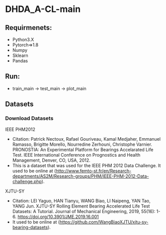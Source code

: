 # DHDA_A-CL-main

## Requirmenets:
- Python3.X
- Pytorch=>1.8
- Numpy
- Sklearn
- Pandas

## Run:
- train_main -> test_main -> plot_main

## Datasets
### Download Datasets
IEEE PHM2012
- Citation: Patrick Nectoux, Rafael Gouriveau, Kamal Medjaher, Emmanuel Ramasso, Brigitte Morello, Nourredine Zerhouni, Christophe Varnier. PRONOSTIA: An Experimental Platform for Bearings Accelarated Life Test. IEEE International Conference on Prognostics and Health Management, Denver, CO, USA, 2012.
- This is a dataset that was used for the IEEE PHM 2012 Data Challenge. It used to be online at (http://www.femto-st.fr/en/Research-departments/AS2M/Research-groups/PHM/IEEE-PHM-2012-Data-challenge.php).

XJTU-SY
- Citation: LEI Yaguo, HAN Tianyu, WANG Biao, LI Naipeng, YAN Tao, YANG Jun. XJTU-SY Rolling Element Bearing Accelerated Life Test Datasets: A Tutorial. Journal of Mechanical Engineering, 2019, 55(16): 1-6. https://doi.org/10.3901/JME.2019.16.001
- It used to be online at (https://github.com/WangBiaoXJTU/xjtu-sy-bearing-datasets).
